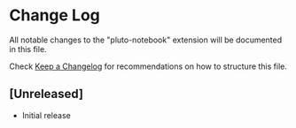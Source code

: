 # Change Log

All notable changes to the "pluto-notebook" extension will be documented in this file.

Check [Keep a Changelog](http://keepachangelog.com/) for recommendations on how to structure this file.

## [Unreleased]

- Initial release
